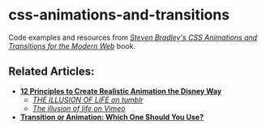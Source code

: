 # css-animations-and-transitions
Code examples and resources from [*Steven Bradley's CSS Animations and Transitions for the Modern Web*](https://www.peachpit.com/store/css-animations-and-transitions-for-the-modern-web-9780133980509?w_ptgrevartcl=Transition+or+Animation%3a+Which+One+Should+You+Use%3f_2300569) book.

## Related Articles: ##
* [**12 Principles to Create Realistic Animation the Disney Way**](https://www.peachpit.com/articles/article.aspx?p=2270973)
  * [*THE ILLUSION OF LIFE on tumblr*](https://the12principles.tumblr.com/)
  * [*The illusion of life on Vimeo*](https://vimeo.com/93206523)
* [**Transition or Animation: Which One Should You Use?**](https://www.peachpit.com/articles/article.aspx?p=2300569)
